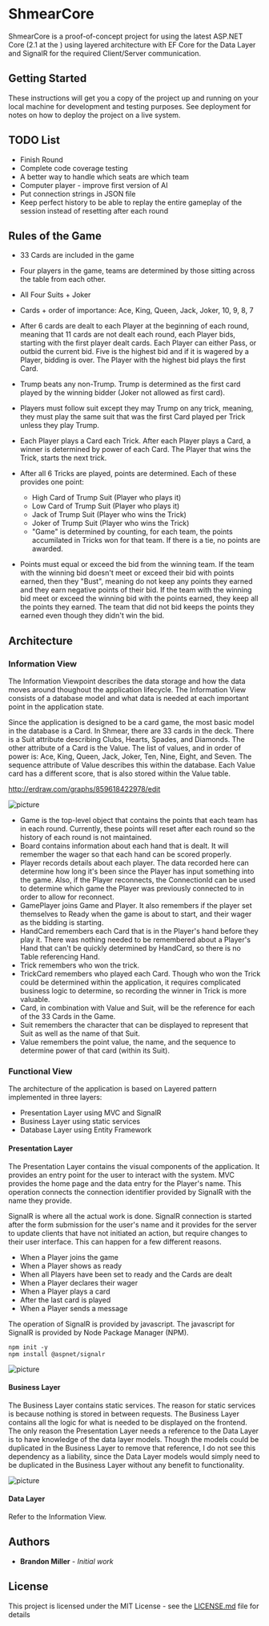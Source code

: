 # ShmearCore

ShmearCore is a proof-of-concept project for using the latest ASP.NET Core (2.1 at the ) using layered architecture with EF Core for the Data Layer and SignalR for the required Client/Server communication.  

## Getting Started

These instructions will get you a copy of the project up and running on your local machine for development and testing purposes. See deployment for notes on how to deploy the project on a live system.

## TODO List

* Finish Round
* Complete code coverage testing
* A better way to handle which seats are which team
* Computer player - improve first version of AI
* Put connection strings in JSON file
* Keep perfect history to be able to replay the entire gameplay of the session instead of resetting after each round

## Rules of the Game

* 33 Cards are included in the game
* Four players in the game, teams are determined by those sitting across the table from each other.
* All Four Suits + Joker
* Cards + order of importance: Ace, King, Queen, Jack, Joker, 10, 9, 8, 7
* After 6 cards are dealt to each Player at the beginning of each round, meaning that 11 cards are not dealt each round, each Player bids, starting with the first player dealt cards.  Each Player can either Pass, or outbid the current bid.  Five is the highest bid and if it is wagered by a Player, bidding is over.  The Player with the highest bid plays the first Card.  
* Trump beats any non-Trump.  Trump is determined as the first card played by the winning bidder (Joker not allowed as first card).
* Players must follow suit except they may Trump on any trick, meaning, they must play the same suit that was the first Card played per Trick unless they play Trump.
* Each Player plays a Card each Trick.  After each Player plays a Card, a winner is determined by power of each Card.  The Player that wins the Trick, starts the next trick.  

* After all 6 Tricks are played, points are determined.  Each of these provides one point:
    * High Card of Trump Suit (Player who plays it)
    * Low Card of Trump Suit (Player who plays it)
    * Jack of Trump Suit (Player who wins the Trick)
    * Joker of Trump Suit (Player who wins the Trick)
    * "Game" is determined by counting, for each team, the points accumilated in Tricks won for that team.  If there is a tie, no points are awarded.
* Points must equal or exceed the bid from the winning team.  If the team with the winning bid doesn't meet or exceed their bid with points earned, then they "Bust", meaning do not keep any points they earned and they earn negative points of their bid.  If the team with the winning bid meet or exceed the winning bid with the points earned, they keep all the points they earned.  The team that did not bid keeps the points they earned even though they didn't win the bid.  

## Architecture

### Information View

The Information Viewpoint describes the data storage and how the data moves around thoughout the application lifecycle.  The Information View consists of a database model and what data is needed at each important point in the application state.

Since the application is designed to be a card game, the most basic model in the database is a Card.  In Shmear, there are 33 cards in the deck.  There is a Suit attribute describing Clubs, Hearts, Spades, and Diamonds.  The other attribute of a Card is the Value.  The list of values, and in order of power is: Ace, King, Queen, Jack, Joker, Ten, Nine, Eight, and Seven.  The sequence attribute of Value describes this within the database.  Each Value card has a different score, that is also stored within the Value table.  

http://erdraw.com/graphs/859618422978/edit

![picture](InformationView_DatabaseSchema.png)

* Game is the top-level object that contains the points that each team has in each round.  Currently, these points will reset after each round so the history of each round is not maintained.
* Board contains information about each hand that is dealt.  It will remember the wager so that each hand can be scored properly. 
* Player records details about each player.  The data recorded here can determine how long it's been since the Player has input something into the game.  Also, if the Player reconnects, the ConnectionId can be used to determine which game the Player was previously connected to in order to allow for reconnect.  
* GamePlayer joins Game and Player.  It also remembers if the player set themselves to Ready when the game is about to start, and their wager as the bidding is starting.  
* HandCard remembers each Card that is in the Player's hand before they play it.  There was nothing needed to be remembered about a Player's Hand that can't be quickly determined by HandCard, so there is no Table referencing Hand.
* Trick remembers who won the trick.
* TrickCard remembers who played each Card.  Though who won the Trick could be determined within the application, it requires complicated business logic to determine, so recording the winner in Trick is more valuable.  
* Card, in combination with Value and Suit, will be the reference for each of the 33 Cards in the Game.
* Suit remembers the character that can be displayed to represent that Suit as well as the name of that Suit.
* Value remembers the point value, the name, and the sequence to determine power of that card (within its Suit).

### Functional View

The architecture of the application is based on Layered pattern implemented in three layers:

* Presentation Layer using MVC and SignalR
* Business Layer using static services
* Database Layer using Entity Framework

#### Presentation Layer

The Presentation Layer contains the visual components of the application.  It provides an entry point for the user to interact with the system.  MVC provides the home page and the data entry for the Player's name.  This operation connects the connection identifier provided by SignalR with the name they provide.  

SignalR is where all the actual work is done.  SignalR connection is started after the form submission for the user's name and it provides for the server to update clients that have not initiated an action, but require changes to their user interface.  This can happen for a few different reasons.  

* When a Player joins the game
* When a Player shows as ready
* When all Players have been set to ready and the Cards are dealt
* When a Player declares their wager
* When a Player plays a card
* After the last card is played
* When a Player sends a message

The operation of SignalR is provided by javascript.  The javascript for SignalR is provided by Node Package Manager (NPM).  

```
npm init -y
npm install @aspnet/signalr
```

![picture](FunctionalView_Presentation.png)

#### Business Layer

The Business Layer contains static services.  The reason for static services is because nothing is stored in between requests.  The Business Layer contains all the logic for what is needed to be displayed on the frontend.  The only reason the Presentation Layer needs a reference to the Data Layer is to have knowledge of the data layer models.  Though the models could be duplicated in the Business Layer to remove that reference, I do not see this dependency as a liability, since the Data Layer models would simply need to be duplicated in the Business Layer without any benefit to functionality.  

![picture](FunctionalView_BusinessLayer.png)

#### Data Layer

Refer to the Information View.

## Authors

* **Brandon Miller** - *Initial work*

## License

This project is licensed under the MIT License - see the [LICENSE.md](LICENSE.md) file for details